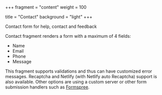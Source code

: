 +++
fragment = "content"
weight = 100

title = "Contact"
background = "light"
+++

Contact form for help, contact and feedback

<!--more-->

Contact fragment renders a form with a maximum of 4 fields:

- Name
- Email
- Phone
- Message

This fragment supports validations and thus can have customized error messages.
Recaptcha and Netlify (with Netlify auto Recaptcha) support is also available.
Other options are using a custom server or other form submission handlers such as [Formspree](https://formspree.io).
